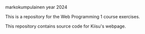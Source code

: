 markokumpulainen year 2024

This is a repository for the Web Programming 1 course exercises.

This repository contains source code for Kiisu's webpage.
